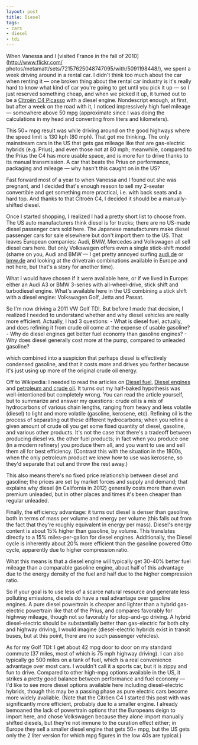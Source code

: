 ```yaml
---
layout: post
title: Diesel
tags:
- cars
- diesel
- tdi
---
```

When Vanessa and I [visited France in the fall of 2010](http://www.flickr.com/
photos/metamatt/sets/72157625048747095/with/5091198448/), we spent a week
driving around in a rental car. I didn't think too much about the car when
renting it — one broken thing about the rental car industry is it's really
hard to know what kind of car you're going to get until you pick it up — so I
just reserved something cheap, and when we picked it up, it turned out to be a
[Citroën C4 Picasso](http://en.wikipedia.org/wiki/Citro%C3%ABn_C4_Picasso)
with a diesel engine. Nondescript enough, at first, but after a week on the
road with it, I noticed impressively high fuel mileage — somewhere above 50
mpg (approximate since I was doing the calculations in my head and converting
from liters and kilometers).

This 50+ mpg result was while driving around on the good highways where the
speed limit is 130 kph (80 mph). That got me thinking. The only mainstream
cars in the US that gets gas mileage like that are gas-electric hybrids (e.g.
Prius), and even those not at 80 mph; meanwhile, compared to the Prius the C4
has more usable space, and is more fun to drive thanks to its manual
transmission. A car that beats the Prius on performance, packaging and mileage
— why hasn't this caught on in the US?

Fast forward most of a year to when Vanessa and I found out she was pregnant,
and I decided that's enough reason to sell my 2-seater convertible and get
something more practical, i.e. with back seats and a hard top. And thanks to
that Citroën C4, I decided it should be a manually-shifted diesel.

Once I started shopping, I realized I had a pretty short list to choose from.
The US auto manufacturers think diesel is for trucks; there are no US-made
diesel passenger cars sold here. The Japanese manufacturers make diesel
passenger cars for sale elsewhere but don't import them to the US. That leaves
European companies: Audi, BMW, Mercedes and Volkswagen all sell diesel cars
here. But only Volkswagen offers even a single stick-shift model (shame on
you, Audi and BMW — I get pretty annoyed surfing [audi.de](http://www.audi.de)
or [bmw.de](http:www.bmw.de) and looking at the drivetrain combinations
available in Europe and not here, but that's a story for another time).

What I would have chosen if it were available here, or if we lived in Europe:
either an Audi A3 or BMW 3-series with all-wheel-drive, stick shift and
turbodiesel engine. What's available here in the US combining a stick shift
with a diesel engine: Volkswagen Golf, Jetta and Passat.

So I'm now driving a 2011 VW Golf TDI. But before I made that decision, I
realized I needed to understand whether and why diesel vehicles are really
more efficient. Actually, I had 3 questions: - What is diesel fuel, actually,
and does refining it from crude oil come at the expense of usable gasoline? -
Why do diesel engines get better fuel economy than gasoline engines? - Why
does diesel generally cost more at the pump, compared to unleaded gasoline?

which combined into a suspicion that perhaps diesel is effectively condensed
gasoline, and that it costs more and drives you farther because it's just
using up more of the original crude oil energy.

Off to Wikipedia: I needed to read the articles on [Diesel
fuel](http://en.wikipedia.org/wiki/Diesel_fuel), [Diesel
engines](http://en.wikipedia.org/wiki/Diesel_engine) and [petroleum and crude
oil](http://en.wikipedia.org/wiki/Crude_oil). It turns out my half-baked
hypothesis was well-intentioned but completely wrong. You can read the article
yourself, but to summarize and answer my questions: crude oil is a mix of
hydrocarbons of various chain lengths, ranging from heavy and less volatile
(diesel) to light and more volatile (gasoline, kerosene, etc). Refining oil is
the process of separating out these different hydrocarbons; when you refine a
given amount of crude oil you get some fixed quantity of diesel, gasoline, and
various other products. It's not the case that there's a tradeoff between
producing diesel vs. the other fuel products; in fact when you produce one (in
a modern refinery) you produce them all, and you want to use and sell them all
for best efficiency. (Contrast this with the situation in the 1800s, when the
only petroleum product we knew how to use was kerosene, so they'd separate
that out and throw the rest away.)

This also means there's no fixed price relationship between diesel and
gasoline; the prices are set by market forces and supply and demand; that
explains why diesel (in California in 2012) generally costs more than even
premium unleaded, but in other places and times it's been cheaper than regular
unleaded.

Finally, the efficiency advantage: it turns out diesel is denser than
gasoline, both in terms of mass per volume and energy per volume (this falls
out from the fact that they're roughly equivalent in energy per mass).
Diesel's energy content is about 15% higher than gasoline, by volume. This
translates directly to a 15% miles-per-gallon for diesel engines.
Additionally, the Diesel cycle is inherently about 20% more efficient than the
gasoline powered Otto cycle, apparently due to higher compression ratio.

What this means is that a diesel engine will typically get 30-40% better fuel
mileage than a comparable gasoline engine, about half of this advantage due to
the energy density of the fuel and half due to the higher compression ratio.

So if your goal is to use less of a scarce natural resource and generate less
polluting emissions, diesels do have a real advantage over gasoline engines. A
pure diesel powertrain is cheaper and lighter than a hybrid gas-electric
powertrain like that of the Prius, and compares favorably for highway mileage,
though not so favorably for stop-and-go driving. A hybrid diesel-electric
should be substantially better than gas-electric for both city and highway
driving, I would imagine (diesel-electric hybrids exist in transit buses, but
at this point, there are no such passenger vehicles).

As for my Golf TDI: I get about 42 mpg door to door on my standard commute (37
miles, most of which is 75 mph highway driving). I can also typically go 500
miles on a tank of fuel, which is a real convenience advantage over most cars.
I wouldn't call it a sports car, but it is zippy and fun to drive. Compared to
other high-mpg options available in the US, it strikes a pretty good balance
between performance and fuel economy — I'd like to see more diesel options
available here including diesel-electric hybrids, though this may be a passing
phase as pure electric cars become more widely available. (Note that the
Citröen C4 I started this post with was significantly more efficient, probably
due to a smaller engine. I already bemoaned the lack of powertrain options
that the Europeans deign to import here, and chose Volkswagen because they
alone import manually shifted diesels, but they're not immune to the curation
effect either; in Europe they sell a smaller diesel engine that gets 50+ mpg,
but the US gets only the 2 liter version for which mpg figures in the low 40s
are typical.)

